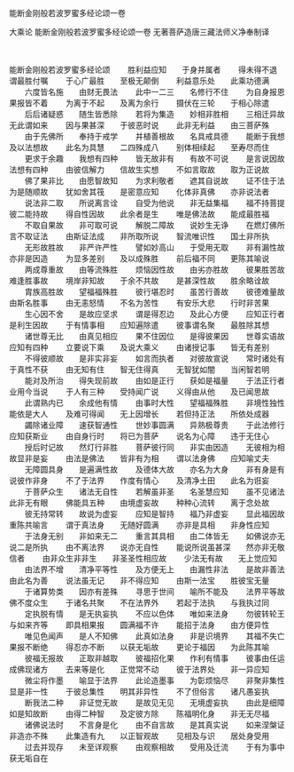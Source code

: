 能断金刚般若波罗蜜多经论颂一卷


大乘论
能断金刚般若波罗蜜多经论颂一卷
无著菩萨造唐三藏法师义净奉制译


　　

能断金刚般若波罗蜜多经论颂
　　胜利益应知　　于身并属者
　　得未得不退　　谓最胜付嘱
　　于心广最胜　　至极无颠倒
　　利益意乐处　　此乘功德满
　　六度皆名施　　由财无畏法
　　此中一二三　　名修行不住
　　为自身报恩　　果报皆不着
　　为离于不起　　及离为余行
　　摄伏在三轮　　于相心除遣
　　后后诸疑惑　　随生皆悉除
　　若将为集造　　妙相非胜相
　　三相迁异故　　无此谓如来
　　因与果甚深　　于彼恶时说
　　此非无利益　　由三菩萨殊
　　由于先佛所　　奉持于戒学
　　并植善根故　　名具戒具德
　　能断于我想　　及以法想故
　　此名为具慧　　二四殊成八
　　别体相续起　　至寿尽而住
　　更求于余趣　　我想有四种
　　皆无故非有　　有故不可说
　　是言说因故　　法想有四种
　　由彼信解力　　信故生实想
　　不如言取故　　取为正说故
　　佛了果非比　　由愿智故知
　　为求利敬者　　遮其自说故
　　证不住于法　　为是随顺故
　　犹如舍其筏　　是密意应知
　　化体非真佛　　亦非说法者
　　说法非二取　　所说离言诠
　　自受为他说　　非无益集福
　　福不持菩提　　彼二能持故
　　得自性因故　　此余者是生
　　唯是佛法故　　能成最胜福
　　不取自果故　　非可取可说
　　解脱二障故　　说妙生无诤
　　在燃灯佛所　　言不取证法
　　由斯证法成　　非所取所说
　　智流唯识性　　国土非所执
　　无形故胜故　　非严许严性
　　譬如妙高山　　于受用无取
　　非有漏性故　　亦非是因造
　　为显多差别　　及以成殊胜
　　前后福不同　　更陈其喻说
　　两成尊重故　　由等流殊胜
　　烦恼因性故　　由劣亦胜故
　　彼果胜苦故　　难逢胜事故
　　境岸非知故　　于余不共故
　　是甚深性故　　胜余略诠故
　　胄族高胜故　　望福福殊胜
　　彼行堪忍时　　虽苦行善故
　　彼德难量故　　由斯名胜事
　　由无恚怒情　　不名为苦性
　　有安乐大悲　　行时非苦果
　　生心因不舍　　是故应坚求
　　谓是得忍边　　及此心方便
　　应知正行者　　是利生因故
　　于有情事相　　应知遍除遣
　　彼事谓名聚　　最胜除其想
　　诸世尊无比　　由真见相应
　　果不住因位　　是得彼果因
　　世尊实语故　　应知有四种
　　立要说下乘　　及说大乘义
　　由诸授记事　　皆无有差别
　　不得彼顺故　　是非实非妄
　　如言而执者　　对彼故宣说
　　常时诸处有　　于真性不获
　　由无知有住　　智无住得真
　　无智犹如闇　　当闲智若明
　　能对及所治　　得失现前故
　　由如是正行　　获如是福量
　　于法正行者　　业用今当说
　　于人有三种　　受持闻广说
　　义得由从他　　及已闻思故
　　此谓熟内已　　余成他有情
　　由事时大性　　望福福殊胜
　　非境性独性　　能依是大人
　　及难可得闻　　无上因增长
　　若但持正法　　所依处成器
　　蠲除诸业障　　速获智通性
　　世妙事圆满　　异熟极尊贵
　　于此法修行　　应知获斯业
　　由自身行时　　将已为菩萨
　　说名为心障　　违于无住心
　　授后时记故　　然灯行非胜
　　菩萨彼行同　　非实由因造
　　无彼相为相　　故显非是妄
　　由法是佛法　　皆非有为相
　　谓以法身佛　　应知喻丈夫
　　无障圆具身　　是遍满性故
　　及德体大故　　亦名为大身
　　非有身是有　　说彼作非身
　　不了于法界　　作度有情心
　　及清净土田　　此名为诳妄
　　于菩萨众生　　诸法无自性
　　若解虽非圣　　名圣慧应知
　　虽不见诸法　　此非无有眼
　　佛能具五种　　由境虚妄故
　　种种心流转　　离于念处故
　　彼无持常转　　故说为虚妄
　　应知是智持　　福乃非虚妄
　　显此福因故　　重陈共喻言
　　谓于真法身　　无随好圆满
　　亦非是具相　　非身性应知
　　于法身无别　　非如来无二
　　重言其具相　　由二体皆无
　　如佛说亦无　　说二是所执
　　由不离法界　　说亦无自性
　　能说所说虽甚深　　然亦非无敬信者
　　由非众生非非生　　非圣圣性相应故
　　少法无有故　　无上觉应知
　　由法界不增　　清净平等性
　　及方便无上　　由漏性非法
　　是故非善法　　由此名为善
　　说法虽无记　　非不得应知
　　由斯一法宝　　胜彼宝无量
　　于诸算势类　　因亦有差殊
　　寻思于世间　　喻所不能及
　　法界平等故　　佛不度众生
　　于诸名共聚　　不在法界外
　　若起于法执　　与我执过同
　　定执脱有情　　是无执妄执
　　不应以色体　　唯如来法身
　　勿彼转轮王　　与如来齐等
　　即具相果报　　圆满福不许
　　能招于法身　　由方便异性
　　唯见色闻声　　是人不知佛
　　此真如法身　　非是识境界
　　其福不失亡　　果报不断绝
　　得忍亦不断　　以获无垢故
　　更论于福因　　为此陈其喻
　　彼福无报故　　正取非越取
　　彼福招化果　　作利有情事
　　彼事由任运　　成佛现诸方
　　去来等是化　　正觉常不动
　　彼于法界处　　非一异应知
　　微尘将作墨　　喻显于法界
　　此论造墨事　　为彰烦恼尽
　　非聚非集性　　显是非一性
　　于彼总集性　　明其非异性
　　不了但俗言　　诸凡愚妄执
　　断我法二种　　非证觉无故
　　是故见无见　　无境虚妄执
　　由此是细障　　如是知故断
　　由得二种智　　及定彼方除
　　陈福明化身　　非无无尽福
　　诸佛说法时　　不言身是化
　　由不自言故　　是其真实说
　　如来涅槃证　　非造亦不殊
　　此集造有九　　以正智观故
　　见相及与识　　居处身受用
　　过去并现存　　未至详观察
　　由观察相故　　受用及迁流
　　于有为事中　　获无垢自在

 
